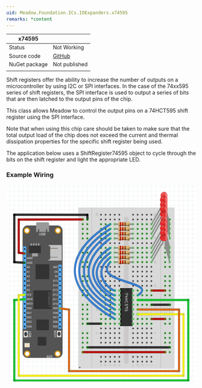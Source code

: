 ```yaml
---
uid: Meadow.Foundation.ICs.IOExpanders.x74595
remarks: *content
---
```


| x74595    |             |
|-----------|-------------|
| Status    | Not Working |
| Source code        | [GitHub](https://github.com/WildernessLabs/Meadow.Foundation/tree/master/Source/Meadow.Foundation.Peripherals/ICs.IOExpanders.x74595)  |
| NuGet package      | Not published
| | |

Shift registers offer the ability to increase the number of outputs on a microcontroller by using I2C or SPI interfaces. In the case of the 74xx595 series of shift registers, the SPI interface is used to output a series of bits that are then latched to the output pins of the chip.

This class allows Meadow to control the output pins on a 74HCT595 shift register using the SPI interface.

Note that when using this chip care should be taken to make sure that the total output load of the chip does not exceed the current and thermal dissipation properties for the specific shift register being used.

The application below uses a ShiftRegister74595 object to cycle through the bits on the shift register and light the appropriate LED.

### Example Wiring

![](../../API_Assets/Meadow.Foundation.ICs.IOExpanders.x74595/x74595.svg)